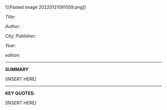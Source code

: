 ![[Pasted image 20220121091059.png]]
 
_Title:_

_Author:_

_City, Publisher:_

_Year:_

_edition:_

---
**SUMMARY**

[INSERT HERE]



---
**KEY QUOTES:**

[INSERT HERE]